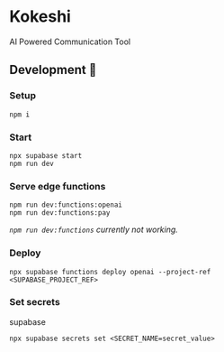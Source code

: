# Kokeshi

AI Powered Communication Tool

## Development 👷

### Setup

```shell
npm i
```

### Start

```shell
npx supabase start
npm run dev
```

### Serve edge functions

```shell
npm run dev:functions:openai
npm run dev:functions:pay
```

*`npm run dev:functions` currently not working.*

### Deploy

```shell
npx supabase functions deploy openai --project-ref <SUPABASE_PROJECT_REF>
```

### Set secrets 

supabase

```shell
npx supabase secrets set <SECRET_NAME=secret_value>
```

